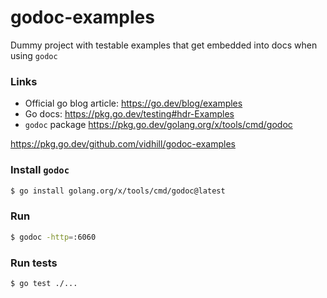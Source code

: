 # godoc-examples

Dummy project with testable examples that get embedded into docs when using `godoc`

### Links

- Official go blog article: https://go.dev/blog/examples
- Go docs: https://pkg.go.dev/testing#hdr-Examples
- `godoc` package https://pkg.go.dev/golang.org/x/tools/cmd/godoc

https://pkg.go.dev/github.com/vidhill/godoc-examples

### Install `godoc`

```bash
$ go install golang.org/x/tools/cmd/godoc@latest
```

### Run

```bash
$ godoc -http=:6060
```

### Run tests

```bash
$ go test ./...
```
